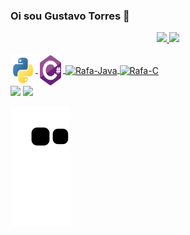 ### Oi sou Gustavo Torres 👋

<div align="center">
  <a href="https://github.com/GustavoRT-debug">
  <img height="180em" src="https://github-readme-stats.vercel.app/api?username=GustavoRT-debug&show_icons=true&theme=dracula&include_all_commits=true&count_private=true"/>
  <img height="180em" src="https://github-readme-stats.vercel.app/api/top-langs/?username=GustavoRT-debug&layout=compact&langs_count=7&theme=dracula"/>
</div>
  
 <div style="display: inline_block"><br>

 
  <img align="center" alt="Rafa-Python" height="50" width="40" src="https://raw.githubusercontent.com/devicons/devicon/master/icons/python/python-original.svg">
  <img align="center" alt="Rafa-Csharp" height="50" width="40" src="https://raw.githubusercontent.com/devicons/devicon/master/icons/csharp/csharp-original.svg">
   <img align="center" alt="Rafa-Java" height="50" width="40" src="https://user-images.githubusercontent.com/88936210/197610701-13a0d2d2-f79b-4e7f-954a-451d4bc738e9.png">
    <img align="center" alt="Rafa-C" height="50" width="40" src="https://user-images.githubusercontent.com/88936210/197610689-a270f4ff-7540-4168-80a2-3bb7690872ff.png">
  
</div>
  
 <div> 
  <a href="https://www.youtube.com/channel/UCs517mniohfXVermU2ZptFQ" target="_blank"><img src="https://img.shields.io/badge/YouTube-FF0000?style=for-the-badge&logo=youtube&logoColor=white" target="_blank"></a>
  <a href="https://www.linkedin.com/in/gustavo-ramos-lages-torres-b9b700170/" target="_blank"><img src="https://img.shields.io/badge/-LinkedIn-%230077B5?style=for-the-badge&logo=linkedin&logoColor=white" target="_blank"></a> 
 
  ![Snake animation](https://github.com/rafaballerini/rafaballerini/blob/output/github-contribution-grid-snake.svg)
 
</div>
  

